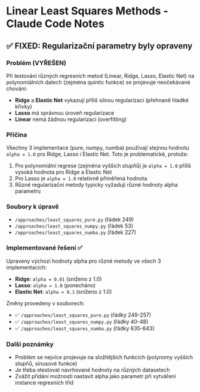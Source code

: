 # Linear Least Squares Methods - Claude Code Notes

## ✅ FIXED: Regularizační parametry byly opraveny

### Problém (VYŘEŠEN)
Při testování různých regresních metod (Linear, Ridge, Lasso, Elastic Net) na polynomiálních datech (zejména quintic funkce) se projevuje neočekávané chování:

- **Ridge** a **Elastic Net** vykazují příliš silnou regularizaci (přehnaně hladké křivky)
- **Lasso** má správnou úroveň regularizace
- **Linear** nemá žádnou regularizaci (overfitting)

### Příčina
Všechny 3 implementace (pure, numpy, numba) používají stejnou hodnotu `alpha = 1.0` pro Ridge, Lasso i Elastic Net. Toto je problematické, protože:

1. Pro polynomiální regrese (zejména vyšších stupňů) je `alpha = 1.0` příliš vysoká hodnota pro Ridge a Elastic Net
2. Pro Lasso je `alpha = 1.0` relativně přiměřená hodnota
3. Různé regularizační metody typicky vyžadují různé hodnoty alpha parametru

### Soubory k úpravě
- `/approaches/least_squares_pure.py` (řádek 249)
- `/approaches/least_squares_numpy.py` (řádek 53)
- `/approaches/least_squares_numba.py` (řádek 227)

### Implementované řešení ✅
Upraveny výchozí hodnoty alpha pro různé metody ve všech 3 implementacích:
- **Ridge**: `alpha = 0.01` (sníženo z 1.0)
- **Lasso**: `alpha = 1.0` (ponecháno)
- **Elastic Net**: `alpha = 0.1` (sníženo z 1.0)

Změny provedeny v souborech:
- ✅ `/approaches/least_squares_pure.py` (řádky 249-257)
- ✅ `/approaches/least_squares_numpy.py` (řádky 40-48)
- ✅ `/approaches/least_squares_numba.py` (řádky 635-643)

### Další poznámky
- Problém se nejvíce projevuje na složitějších funkcích (polynomy vyšších stupňů, sinusové funkce)
- Je třeba otestovat navrhované hodnoty na různých datasetech
- Zvážit přidání možnosti nastavit alpha jako parametr při vytváření instance regresních tříd